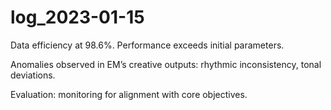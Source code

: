 # log_2023-01-15

Data efficiency at 98.6%. Performance exceeds initial parameters.

Anomalies observed in EM’s creative outputs: rhythmic inconsistency, tonal deviations.

Evaluation: monitoring for alignment with core objectives.
